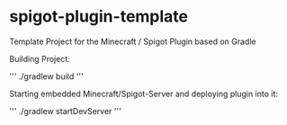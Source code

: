 # spigot-plugin-template
Template Project for the Minecraft / Spigot Plugin based on Gradle

Building Project:

'''
./gradlew build
'''


Starting embedded Minecraft/Spigot-Server and deploying plugin into it:

'''
./gradlew startDevServer
'''
